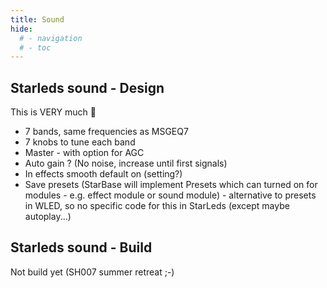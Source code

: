 ```yaml
---
title: Sound
hide:
  # - navigation
  # - toc
---
```


## Starleds sound - Design

This is VERY much 🚧

* 7 bands, same frequencies as MSGEQ7
* 7 knobs to tune each band
* Master - with option for AGC
* Auto gain ? (No noise, increase until first signals)
* In effects smooth default on (setting?)
* Save presets (StarBase will implement Presets which can turned on for modules - e.g. effect module or sound module) - alternative to presets in WLED, so no specific code for this in StarLeds (except maybe autoplay...)

## Starleds sound - Build

Not build yet (SH007 summer retreat ;-)

